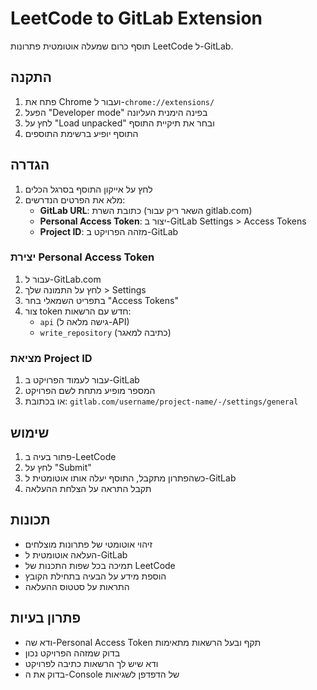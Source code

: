 # LeetCode to GitLab Extension

תוסף כרום שמעלה אוטומטית פתרונות LeetCode ל-GitLab.

## התקנה

1. פתח את Chrome ועבור ל-`chrome://extensions/`
2. הפעל "Developer mode" בפינה הימנית העליונה
3. לחץ על "Load unpacked" ובחר את תיקיית התוסף
4. התוסף יופיע ברשימת התוספים

## הגדרה

1. לחץ על אייקון התוסף בסרגל הכלים
2. מלא את הפרטים הנדרשים:
   - **GitLab URL**: כתובת השרת (השאר ריק עבור gitlab.com)
   - **Personal Access Token**: יצור ב-GitLab Settings > Access Tokens
   - **Project ID**: מזהה הפרויקט ב-GitLab

### יצירת Personal Access Token

1. עבור ל-GitLab.com
2. לחץ על התמונה שלך > Settings
3. בתפריט השמאלי בחר "Access Tokens"
4. צור token חדש עם הרשאות:
   - `api` (גישה מלאה ל-API)
   - `write_repository` (כתיבה למאגר)

### מציאת Project ID

1. עבור לעמוד הפרויקט ב-GitLab
2. המספר מופיע מתחת לשם הפרויקט
3. או בכתובת: `gitlab.com/username/project-name/-/settings/general`

## שימוש

1. פתור בעיה ב-LeetCode
2. לחץ על "Submit"
3. כשהפתרון מתקבל, התוסף יעלה אותו אוטומטית ל-GitLab
4. תקבל התראה על הצלחת ההעלאה

## תכונות

- זיהוי אוטומטי של פתרונות מוצלחים
- העלאה אוטומטית ל-GitLab
- תמיכה בכל שפות התכנות של LeetCode
- הוספת מידע על הבעיה בתחילת הקובץ
- התראות על סטטוס ההעלאה

## פתרון בעיות

- ודא שה-Personal Access Token תקף ובעל הרשאות מתאימות
- בדוק שמזהה הפרויקט נכון
- ודא שיש לך הרשאות כתיבה לפרויקט
- בדוק את ה-Console של הדפדפן לשגיאות